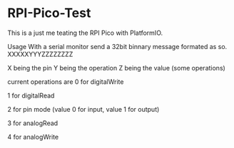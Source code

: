 # RPI-Pico-Test

This is a just me teating the RPI Pico with PlatformIO.

Usage
With a serial monitor send a 32bit binnary message formated as so.
XXXXXYYYZZZZZZZZ

X being the pin
Y being the operation
Z being the value (some operations)

current operations are 0 for digitalWrite

1 for digitalRead

2 for pin mode (value 0 for input, value 1 for output)

3 for analogRead

4 for analogWrite